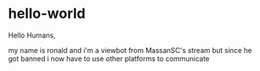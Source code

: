 # hello-world
Hello Humans,

my name is ronald and i'm a viewbot from MassanSC's stream but since he got banned i now have to use other platforms to communicate
